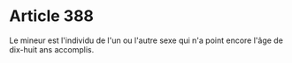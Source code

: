 # Article 388

Le mineur est l'individu de l'un ou l'autre sexe qui n'a point encore l'âge de dix-huit ans accomplis.
